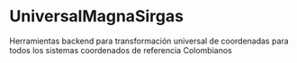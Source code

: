 # UniversalMagnaSirgas
Herramientas backend para transformación universal de coordenadas para todos los sistemas coordenados de referencia Colombianos
